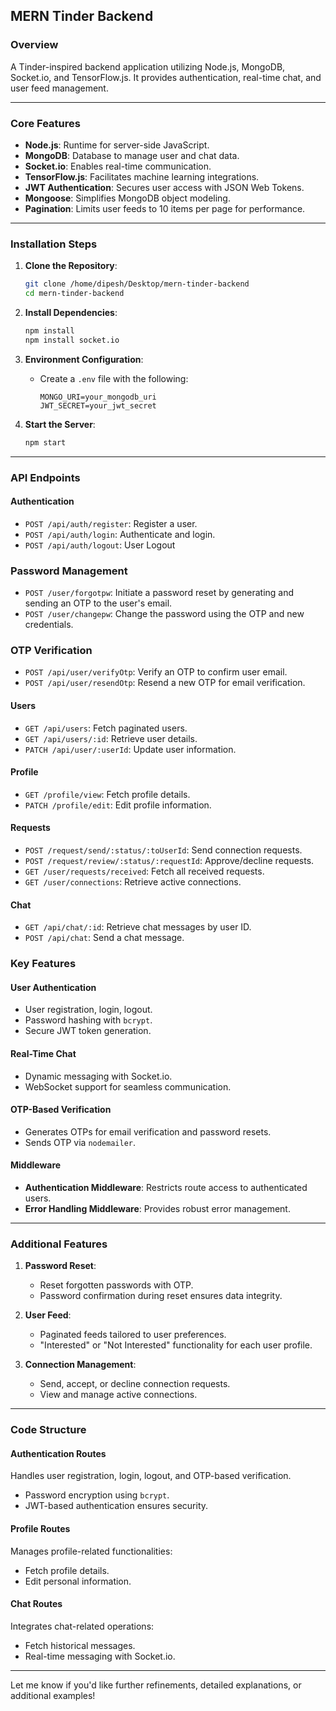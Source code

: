 
## **MERN Tinder Backend**

### **Overview**
A Tinder-inspired backend application utilizing Node.js, MongoDB, Socket.io, and TensorFlow.js. It provides authentication, real-time chat, and user feed management.

---

### **Core Features**
- **Node.js**: Runtime for server-side JavaScript.
- **MongoDB**: Database to manage user and chat data.
- **Socket.io**: Enables real-time communication.
- **TensorFlow.js**: Facilitates machine learning integrations.
- **JWT Authentication**: Secures user access with JSON Web Tokens.
- **Mongoose**: Simplifies MongoDB object modeling.
- **Pagination**: Limits user feeds to 10 items per page for performance.

---

### **Installation Steps**
1. **Clone the Repository**:
   ```bash
   git clone /home/dipesh/Desktop/mern-tinder-backend
   cd mern-tinder-backend
   ```

2. **Install Dependencies**:
   ```bash
   npm install
   npm install socket.io
   ```

3. **Environment Configuration**:
   - Create a `.env` file with the following:
     ```env
     MONGO_URI=your_mongodb_uri
     JWT_SECRET=your_jwt_secret
     ```

4. **Start the Server**:
   ```bash
   npm start
   ```

---

### **API Endpoints**

#### **Authentication**
- `POST /api/auth/register`: Register a user.
- `POST /api/auth/login`: Authenticate and login.
-  `POST /api/auth/logout`: User Logout

### **Password Management**
- `POST /user/forgotpw`: Initiate a password reset by generating and sending an OTP to the user's email.
- `POST /user/changepw`: Change the password using the OTP and new credentials.

### **OTP Verification**

- `POST /api/user/verifyOtp`: Verify an OTP to confirm user email.
- `POST /api/user/resendOtp`: Resend a new OTP for email verification.

#### **Users**
- `GET /api/users`: Fetch paginated users.
- `GET /api/users/:id`: Retrieve user details.
- `PATCH /api/user/:userId`: Update user information.

#### **Profile**
- `GET /profile/view`: Fetch profile details.
- `PATCH /profile/edit`: Edit profile information.

#### **Requests**
- `POST /request/send/:status/:toUserId`: Send connection requests.
- `POST /request/review/:status/:requestId`: Approve/decline requests.
- `GET /user/requests/received`: Fetch all received requests.
- `GET /user/connections`: Retrieve active connections.

#### **Chat**
- `GET /api/chat/:id`: Retrieve chat messages by user ID.
- `POST /api/chat`: Send a chat message.


### **Key Features**

#### **User Authentication**
- User registration, login, logout.
- Password hashing with `bcrypt`.
- Secure JWT token generation.

#### **Real-Time Chat**
- Dynamic messaging with Socket.io.
- WebSocket support for seamless communication.

#### **OTP-Based Verification**
- Generates OTPs for email verification and password resets.
- Sends OTP via `nodemailer`.

#### **Middleware**
- **Authentication Middleware**: Restricts route access to authenticated users.
- **Error Handling Middleware**: Provides robust error management.

---

### **Additional Features**

1. **Password Reset**:
   - Reset forgotten passwords with OTP.
   - Password confirmation during reset ensures data integrity.

2. **User Feed**:
   - Paginated feeds tailored to user preferences.
   - "Interested" or "Not Interested" functionality for each user profile.

3. **Connection Management**:
   - Send, accept, or decline connection requests.
   - View and manage active connections.

---

### **Code Structure**

#### **Authentication Routes**
Handles user registration, login, logout, and OTP-based verification.
- Password encryption using `bcrypt`.
- JWT-based authentication ensures security.

#### **Profile Routes**
Manages profile-related functionalities:
- Fetch profile details.
- Edit personal information.

#### **Chat Routes**
Integrates chat-related operations:
- Fetch historical messages.
- Real-time messaging with Socket.io.

---

Let me know if you'd like further refinements, detailed explanations, or additional examples!
